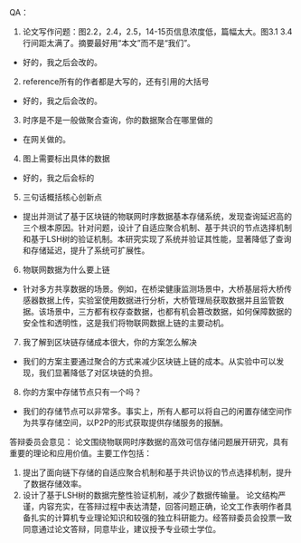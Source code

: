 QA：
1. 论文写作问题：图2.2，2.4，2.5，14-15页信息浓度低，篇幅太大。图3.1 3.4行间距太满了。摘要最好用“本文”而不是“我们”。
- 好的，我之后会改的。
2. reference所有的作者都是大写的，还有引用的大括号
- 好的，我之后会改的。
3. 时序是不是一般做聚合查询，你的数据聚合在哪里做的
- 在网关做的。
4. 图上需要标出具体的数据
- 好的，我之后会标的
5. 三句话概括核心创新点
- 提出并测试了基于区块链的物联网时序数据基本存储系统，发现查询延迟高的三个根本原因。针对问题，设计了自适应聚合机制、基于共识的节点选择机制和基于LSH树的验证机制。本研究实现了系统并验证其性能，显著降低了查询和存储延迟，提升了系统可扩展性。
6. 物联网数据为什么要上链
- 针对多方共享数据的场景。例如，在桥梁健康监测场景中，大桥基层将大桥传感器数据上传，实验室使用数据进行分析，大桥管理局获取数据并且监管数据。该场景中，三方都有权存查数据，也都有机会篡改数据，如何保障数据的安全性和透明性，这是我们将物联网数据上链的主要动机。
7. 我了解到区块链存储成本很大，你的方案怎么解决
- 我们的方案主要通过聚合的方式来减少区块链上链的成本。从实验中可以发现，我们显著降低了对区块链的负担。
8. 你的方案中存储节点只有一个吗？
- 我们的存储节点可以非常多。事实上，所有人都可以将自己的闲置存储空间作为共享存储空间，以P2P的形式获取提供存储服务的报酬。


答辩委员会意见：
论文围绕物联网时序数据的高效可信存储问题展开研究，具有重要的理论和应用价值。主要工作包括：
1) 提出了面向链下存储的自适应聚合机制和基于共识协议的节点选择机制，提升了数据存储效率。
2) 设计了基于LSH树的数据完整性验证机制，减少了数据传输量。
论文结构严谨，内容充实，在答辩过程中表达清楚，回答问题正确，论文工作表明作者具备扎实的计算机专业理论知识和较强的独立科研能力。经答辩委员会投票一致同意通过论文答辩，同意毕业，建议授予专业硕士学位。
